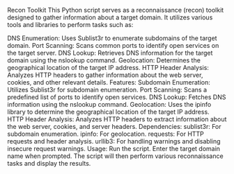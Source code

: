 Recon Toolkit
This Python script serves as a reconnaissance (recon) toolkit designed to gather information about a target domain. It utilizes various tools and libraries to perform tasks such as:

DNS Enumeration: Uses Sublist3r to enumerate subdomains of the target domain.
Port Scanning: Scans common ports to identify open services on the target server.
DNS Lookup: Retrieves DNS information for the target domain using the nslookup command.
Geolocation: Determines the geographical location of the target IP address.
HTTP Header Analysis: Analyzes HTTP headers to gather information about the web server, cookies, and other relevant details.
Features:
Subdomain Enumeration: Utilizes Sublist3r for subdomain enumeration.
Port Scanning: Scans a predefined list of ports to identify open services.
DNS Lookup: Fetches DNS information using the nslookup command.
Geolocation: Uses the ipinfo library to determine the geographical location of the target IP address.
HTTP Header Analysis: Analyzes HTTP headers to extract information about the web server, cookies, and server headers.
Dependencies:
sublist3r: For subdomain enumeration.
ipinfo: For geolocation.
requests: For HTTP requests and header analysis.
urllib3: For handling warnings and disabling insecure request warnings.
Usage:
Run the script.
Enter the target domain name when prompted.
The script will then perform various reconnaissance tasks and display the results.
